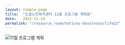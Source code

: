 ```yaml
---
layout: simple-page
title:  "도솔노인복지센터 11월 프로그램 계획표"
date:   2012-11-14
permalink: "/resource_room/notices-dosolnoin/life22"
---
```


![11월 프로그램 계획](/resource_room/notices-dosolnoin/files/11월프로그램계획및식단표.png)

